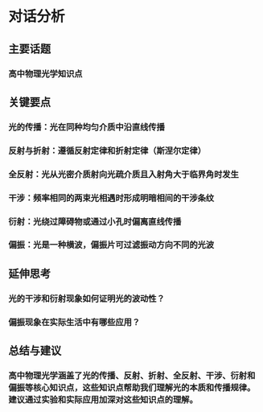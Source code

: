 # 对话分析
## 主要话题
### 高中物理光学知识点
## 关键要点
### 光的传播：光在同种均匀介质中沿直线传播
### 反射与折射：遵循反射定律和折射定律（斯涅尔定律）
### 全反射：光从光密介质射向光疏介质且入射角大于临界角时发生
### 干涉：频率相同的两束光相遇时形成明暗相间的干涉条纹
### 衍射：光绕过障碍物或通过小孔时偏离直线传播
### 偏振：光是一种横波，偏振片可过滤振动方向不同的光波
## 延伸思考
### 光的干涉和衍射现象如何证明光的波动性？
### 偏振现象在实际生活中有哪些应用？
## 总结与建议
### 高中物理光学涵盖了光的传播、反射、折射、全反射、干涉、衍射和偏振等核心知识点，这些知识点帮助我们理解光的本质和传播规律。建议通过实验和实际应用加深对这些知识点的理解。
